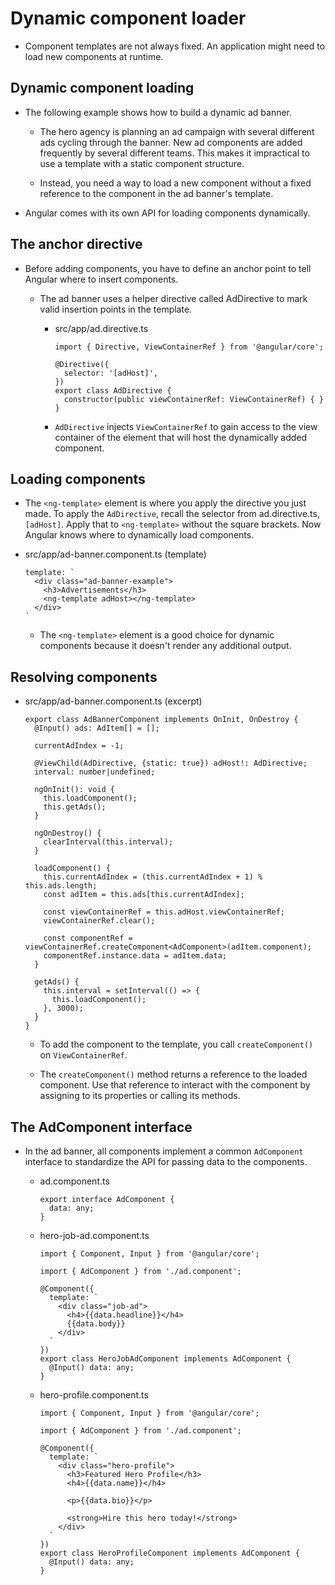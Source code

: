 # Dynamic component loader

- Component templates are not always fixed. An application might need to load new components at runtime.

## Dynamic component loading

- The following example shows how to build a dynamic ad banner.

  - The hero agency is planning an ad campaign with several different ads cycling through the banner. New ad components are added frequently by several different teams. This makes it impractical to use a template with a static component structure.

  - Instead, you need a way to load a new component without a fixed reference to the component in the ad banner's template.

- Angular comes with its own API for loading components dynamically.

## The anchor directive

- Before adding components, you have to define an anchor point to tell Angular where to insert components.

  - The ad banner uses a helper directive called AdDirective to mark valid insertion points in the template.

    - src/app/ad.directive.ts

      ```
      import { Directive, ViewContainerRef } from '@angular/core';

      @Directive({
        selector: '[adHost]',
      })
      export class AdDirective {
        constructor(public viewContainerRef: ViewContainerRef) { }
      }
      ```

    - `AdDirective` injects `ViewContainerRef` to gain access to the view container of the element that will host the dynamically added component.

## Loading components

- The `<ng-template>` element is where you apply the directive you just made. To apply the `AdDirective`, recall the selector from ad.directive.ts, `[adHost]`. Apply that to `<ng-template>` without the square brackets. Now Angular knows where to dynamically load components.

- src/app/ad-banner.component.ts (template)

  ```
  template: `
    <div class="ad-banner-example">
      <h3>Advertisements</h3>
      <ng-template adHost></ng-template>
    </div>
  `
  ```

  - The `<ng-template>` element is a good choice for dynamic components because it doesn't render any additional output.

## Resolving components

- src/app/ad-banner.component.ts (excerpt)

  ```
  export class AdBannerComponent implements OnInit, OnDestroy {
    @Input() ads: AdItem[] = [];

    currentAdIndex = -1;

    @ViewChild(AdDirective, {static: true}) adHost!: AdDirective;
    interval: number|undefined;

    ngOnInit(): void {
      this.loadComponent();
      this.getAds();
    }

    ngOnDestroy() {
      clearInterval(this.interval);
    }

    loadComponent() {
      this.currentAdIndex = (this.currentAdIndex + 1) % this.ads.length;
      const adItem = this.ads[this.currentAdIndex];

      const viewContainerRef = this.adHost.viewContainerRef;
      viewContainerRef.clear();

      const componentRef = viewContainerRef.createComponent<AdComponent>(adItem.component);
      componentRef.instance.data = adItem.data;
    }

    getAds() {
      this.interval = setInterval(() => {
        this.loadComponent();
      }, 3000);
    }
  }
  ```

  - To add the component to the template, you call `createComponent()` on `ViewContainerRef`.

  - The `createComponent()` method returns a reference to the loaded component. Use that reference to interact with the component by assigning to its properties or calling its methods.

## The AdComponent interface

- In the ad banner, all components implement a common `AdComponent` interface to standardize the API for passing data to the components.

  - ad.component.ts

    ```
    export interface AdComponent {
      data: any;
    }
    ```

  - hero-job-ad.component.ts

    ```
    import { Component, Input } from '@angular/core';

    import { AdComponent } from './ad.component';

    @Component({
      template: `
        <div class="job-ad">
          <h4>{{data.headline}}</h4>
          {{data.body}}
        </div>
      `
    })
    export class HeroJobAdComponent implements AdComponent {
      @Input() data: any;
    }
    ```

  - hero-profile.component.ts

    ```
    import { Component, Input } from '@angular/core';

    import { AdComponent } from './ad.component';

    @Component({
      template: `
        <div class="hero-profile">
          <h3>Featured Hero Profile</h3>
          <h4>{{data.name}}</h4>

          <p>{{data.bio}}</p>

          <strong>Hire this hero today!</strong>
        </div>
      `
    })
    export class HeroProfileComponent implements AdComponent {
      @Input() data: any;
    }
    ```
